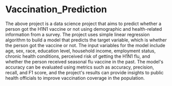 # Vaccination_Prediction
The above project is a data science project that aims to predict whether a person got the H1N1 vaccine or not using demographic and health-related information from a survey. The project uses simple linear regression algorithm to build a model that predicts the target variable, which is whether the person got the vaccine or not. The input variables for the model include age, sex, race, education level, household income, employment status, chronic health conditions, perceived risk of getting the H1N1 flu, and whether the person received seasonal flu vaccine in the past. The model's accuracy can be evaluated using metrics such as accuracy, precision, recall, and F1 score, and the project's results can provide insights to public health officials to improve vaccination coverage in the population.
